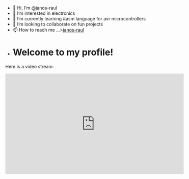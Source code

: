- 👋 Hi, I’m @janos-raul
- 👀 I’m interested in electronics
- 🌱 I’m currently learning #asm language for avr microcontrollers
- 💞️ I’m looking to collaborate on fun projects
- 📫 How to reach me ...>[janos-raul](https://discord.gg/9yXgGQpSab)
- # Welcome to my profile!

Here is a video stream:

<iframe src="http://vlaha-41.go.ro:50800/stream" width="560" height="315" frameborder="0" allowfullscreen></iframe>

<!---
janos-raul/janos-raul is a ✨ special ✨ repository because its `README.md` (this file) appears on your GitHub profile.
You can click the Preview link to take a look at your changes.
--->

